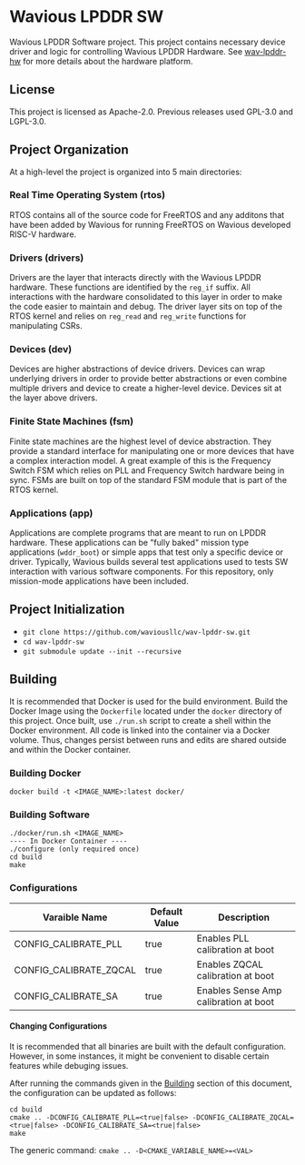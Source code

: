 # Wavious LPDDR SW
Wavious LPDDR Software project. This project contains necessary device driver
and logic for controlling Wavious LPDDR Hardware.
See [wav-lpddr-hw](https://github.com/waviousllc/wav-lpddr-hw) for more details
about the hardware platform.

## License
This project is licensed as Apache-2.0. Previous releases used GPL-3.0 and
LGPL-3.0.

## Project Organization
At a high-level the project is organized into 5 main directories:

### Real Time Operating System (rtos)
RTOS contains all of the source code for FreeRTOS and any additons that have
been added by Wavious for running FreeRTOS on Wavious developed RISC-V hardware.

### Drivers (drivers)
Drivers are the layer that interacts directly with the Wavious LPDDR hardware.
These functions are identified by the `reg_if` suffix. All interactions with the
hardware consolidated to this layer in order to make the code easier to
maintain and debug. The driver layer sits on top of the RTOS kernel and relies
on `reg_read` and `reg_write` functions for manipulating CSRs.

### Devices (dev)
Devices are higher abstractions of device drivers. Devices can wrap underlying
drivers in order to provide better abstractions or even combine multiple drivers
and device to create a higher-level device. Devices sit at the layer above
drivers.

### Finite State Machines (fsm)
Finite state machines are the highest level of device abstraction. They provide
a standard interface for manipulating one or more devices that have a complex
interaction model. A great example of this is the Frequency Switch FSM which
relies on PLL and Frequency Switch hardware being in sync. FSMs are built on top
of the standard FSM module that is part of the RTOS kernel.

### Applications (app)
Applications are complete programs that are meant to run on LPDDR hardware.
These applications can be "fully baked" mission type applications (`wddr_boot`)
or simple apps that test only a specific device or driver. Typically, Wavious
builds several test applications used to tests SW interaction with various
software components. For this repository, only mission-mode applications
have been included.

## Project Initialization
  - `git clone https://github.com/waviousllc/wav-lpddr-sw.git`
  - `cd wav-lpddr-sw`
  - `git submodule update --init --recursive`

## Building
It is recommended that Docker is used for the build environment. Build the Docker
Image using the `Dockerfile` located under the `docker` directory of this
project. Once built, use `./run.sh` script to create a shell within the Docker
environment. All code is linked into the container via a Docker volume. Thus,
changes persist between runs and edits are shared outside and within the
Docker container.

### Building Docker
`docker build -t <IMAGE_NAME>:latest docker/`

### Building Software
~~~
./docker/run.sh <IMAGE_NAME>
---- In Docker Container ----
./configure (only required once)
cd build
make
~~~

### Configurations
| Varaible Name            |  Default Value |    Description                        |
|--------------------------|----------------|---------------------------------------|
| CONFIG_CALIBRATE_PLL     |    true        | Enables PLL calibration at boot       |
| CONFIG_CALIBRATE_ZQCAL   |    true        | Enables ZQCAL calibration at boot     |
| CONFIG_CALIBRATE_SA      |    true        | Enables Sense Amp calibration at boot |

#### Changing Configurations
It is recommended that all binaries are built with the default configuration. However,
in some instances, it might be convenient to disable certain features while debuging
issues.

After running the commands given in the [Building](#building) section of this document,
the configuration can be updated as follows:
~~~~
cd build
cmake .. -DCONFIG_CALIBRATE_PLL=<true|false> -DCONFIG_CALIBRATE_ZQCAL=<true|false> -DCONFIG_CALIBRATE_SA=<true|false>
make
~~~~

The generic command: `cmake .. -D<CMAKE_VARIABLE_NAME>=<VAL>`
